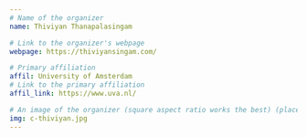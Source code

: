 ```yaml
---
# Name of the organizer
name: Thiviyan Thanapalasingam 

# Link to the organizer's webpage
webpage: https://thiviyansingam.com/

# Primary affiliation
affil: University of Amsterdam
# Link to the primary affiliation
affil_link: https://www.uva.nl/

# An image of the organizer (square aspect ratio works the best) (place in the `assets/img/organizers` directory)
img: c-thiviyan.jpg
---
```

